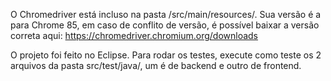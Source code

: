 O Chromedriver está incluso na pasta /src/main/resources/. Sua versão é a para Chrome 85, em caso de conflito de versão, é possível baixar a versão correta aqui: https://chromedriver.chromium.org/downloads

O projeto foi feito no Eclipse.
Para rodar os testes, execute como teste os 2 arquivos da pasta src/test/java/, um é de backend e outro de frontend.
